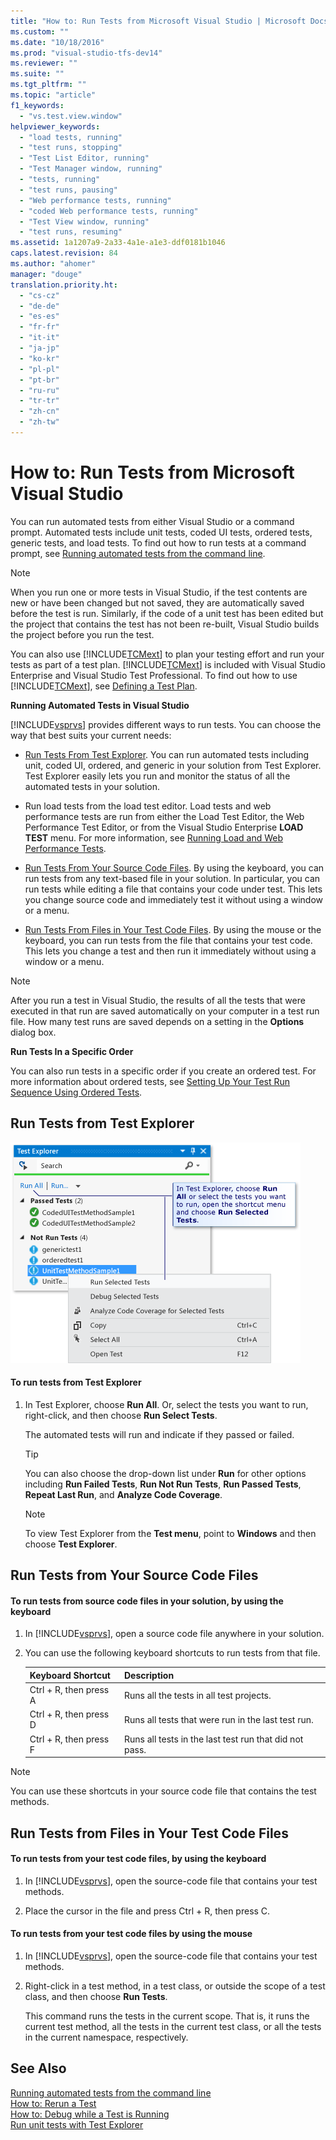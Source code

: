 ```yaml
---
title: "How to: Run Tests from Microsoft Visual Studio | Microsoft Docs"
ms.custom: ""
ms.date: "10/18/2016"
ms.prod: "visual-studio-tfs-dev14"
ms.reviewer: ""
ms.suite: ""
ms.tgt_pltfrm: ""
ms.topic: "article"
f1_keywords: 
  - "vs.test.view.window"
helpviewer_keywords: 
  - "load tests, running"
  - "test runs, stopping"
  - "Test List Editor, running"
  - "Test Manager window, running"
  - "tests, running"
  - "test runs, pausing"
  - "Web performance tests, running"
  - "coded Web performance tests, running"
  - "Test View window, running"
  - "test runs, resuming"
ms.assetid: 1a1207a9-2a33-4a1e-a1e3-ddf0181b1046
caps.latest.revision: 84
ms.author: "ahomer"
manager: "douge"
translation.priority.ht: 
  - "cs-cz"
  - "de-de"
  - "es-es"
  - "fr-fr"
  - "it-it"
  - "ja-jp"
  - "ko-kr"
  - "pl-pl"
  - "pt-br"
  - "ru-ru"
  - "tr-tr"
  - "zh-cn"
  - "zh-tw"
---
```

# How to: Run Tests from Microsoft Visual Studio
You can run automated tests from either Visual Studio or a command prompt. Automated tests include unit tests, coded UI tests, ordered tests, generic tests, and load tests. To find out how to run tests at a command prompt, see [Running automated tests from the command line](../test/running-automated-tests-from-the-command-line.md).  
  
> [!NOTE]
>  When you run one or more tests in Visual Studio, if the test contents are new or have been changed but not saved, they are automatically saved before the test is run. Similarly, if the code of a unit test has been edited but the project that contains the test has not been re-built, Visual Studio builds the project before you run the test.  
  
 You can also use [!INCLUDE[TCMext](../code-quality/includes/tcmext_md.md)] to plan your testing effort and run your tests as part of a test plan. [!INCLUDE[TCMext](../code-quality/includes/tcmext_md.md)] is included with Visual Studio Enterprise and Visual Studio Test Professional. To find out how to use [!INCLUDE[TCMext](../code-quality/includes/tcmext_md.md)], see [Defining a Test Plan](../test_notintoc/defining-a-test-plan.md).  
  
 **Running Automated Tests in Visual Studio**  
  
 [!INCLUDE[vsprvs](../code-quality/includes/vsprvs_md.md)] provides different ways to run tests. You can choose the way that best suits your current needs:  
  
-   [Run Tests From Test Explorer](#RunTestsFromUnitTestExplorer). You can run automated tests including unit, coded UI, ordered, and generic in your solution from Test Explorer. Test Explorer easily lets you run and monitor the status of all the automated tests in your solution.  
  
-   Run load tests from the load test editor. Load tests and web performance tests are run from either the Load Test Editor, the Web Performance Test Editor, or from the Visual Studio Enterprise **LOAD TEST** menu. For more information, see [Running Load and Web Performance Tests](http://msdn.microsoft.com/en-us/a4fd686e-69ec-485d-a335-acf12348aa30).  
  
-   [Run Tests From Your Source Code Files](#RunTestsFromSolutionFiles). By using the keyboard, you can run tests from any text-based file in your solution. In particular, you can run tests while editing a file that contains your code under test. This lets you change source code and immediately test it without using a window or a menu.  
  
-   [Run Tests From Files in Your Test Code Files](#RunTestsFromTestProject). By using the mouse or the keyboard, you can run tests from the file that contains your test code. This lets you change a test and then run it immediately without using a window or a menu.  
  
> [!NOTE]
>  After you run a test in Visual Studio, the results of all the tests that were executed in that run are saved automatically on your computer in a test run file. How many test runs are saved depends on a setting in the **Options** dialog box.  
  
 **Run Tests In a Specific Order**  
  
 You can also run tests in a specific order if you create an ordered test. For more information about ordered tests, see [Setting Up Your Test Run Sequence Using Ordered Tests](../test/setting-up-your-test-run-sequence-using-ordered-tests.md).  
  
##  <a name="RunTestsFromUnitTestExplorer"></a> Run Tests from Test Explorer  
 ![Unit Test Explorer running automated tests](../test/media/unittestexplorerrunautomatedtests.png "UnitTestExplorerRunAutomatedTests")  
  
#### To run tests from Test Explorer  
  
1.  In Test Explorer, choose **Run All**. Or, select the tests you want to run, right-click, and then choose **Run Select Tests**.  
  
     The automated tests will run and indicate if they passed or failed.  
  
    > [!TIP]
    >  You can also choose the drop-down list under **Run** for other options including **Run Failed Tests**, **Run Not Run Tests**, **Run Passed Tests**, **Repeat Last Run**, and **Analyze Code Coverage**.  
  
    > [!NOTE]
    >  To view Test Explorer from the **Test menu**, point to **Windows** and then choose **Test Explorer**.  
  
##  <a name="RunTestsFromSolutionFiles"></a> Run Tests from Your Source Code Files  
  
#### To run tests from source code files in your solution, by using the keyboard  
  
1.  In [!INCLUDE[vsprvs](../code-quality/includes/vsprvs_md.md)], open a source code file anywhere in your solution.  
  
2.  You can use the following keyboard shortcuts to run tests from that file.  
  
    |**Keyboard Shortcut**|**Description**|  
    |---------------------------|---------------------|  
    |Ctrl + R, then press A|Runs all the tests in all test projects.|  
    |Ctrl + R, then press D|Runs all tests that were run in the last test run.|  
    |Ctrl + R, then press F|Runs all tests in the last test run that did not pass.|  
  
> [!NOTE]
>  You can use these shortcuts in your source code file that contains the test methods.  
  
##  <a name="RunTestsFromTestProject"></a> Run Tests from Files in Your Test Code Files  
  
#### To run tests from your test code files, by using the keyboard  
  
1.  In [!INCLUDE[vsprvs](../code-quality/includes/vsprvs_md.md)], open the source-code file that contains your test methods.  
  
2.  Place the cursor in the file and press Ctrl + R, then press C.  
  
#### To run tests from your test code files by using the mouse  
  
1.  In [!INCLUDE[vsprvs](../code-quality/includes/vsprvs_md.md)], open the source-code file that contains your test methods.  
  
2.  Right-click in a test method, in a test class, or outside the scope of a test class, and then choose **Run Tests**.  
  
     This command runs the tests in the current scope. That is, it runs the current test method, all the tests in the current test class, or all the tests in the current namespace, respectively.  
  
## See Also  
 [Running automated tests from the command line](../test/running-automated-tests-from-the-command-line.md)   
 [How to: Rerun a Test](http://msdn.microsoft.com/en-us/575548c4-3a35-4b1c-b418-ecace4936593)   
 [How to: Debug while a Test is Running](../test/how-to--debug-while-a-test-is-running.md)   
 [Run unit tests with Test Explorer](../code-quality/run-unit-tests-with-test-explorer.md)